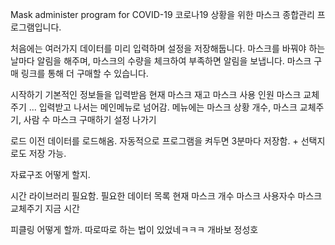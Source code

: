 Mask administer program for COVID-19
코로나19 상황을 위한 마스크 종합관리 프로그램입니다.

처음에는 여러가지 데이터를 미리 입력하며 설정을 저장해둡니다.
마스크를 바꿔야 하는 날마다 알림을 해주며,
마스크의 수량을 체크하여 부족하면 알림을 보냅니다.
마스크 구매 링크를 통해 더 구매할 수 있습니다.

시작하기
기본적인 정보들을 입력받음
현재 마스크 재고
    마스크 사용 인원
    마스크 교체 주기
    ...
입력받고 나서는 메인메뉴로 넘어감.
메뉴에는
마스크 상황
        개수, 마스크 교체주기, 사람 수
    마스크 구매하기
    설정
    나가기

로드
이전 데이터를 로드해옴.
자동적으로 프로그램을 켜두면 3분마다 저장함. + 선택지로도 저장 가능.

자료구조 어떻게 할지.

시간 라이브러리 필요함.
필요한 데이터 목록
    현재 마스크 개수 
    마스크 사용자수 
    마스크 교체주기 
    지금 시간
    
피클링 어떻게 할까.
    따로따로 하는 법이 있었네ㅋㅋㅋ 개바보 정성호
